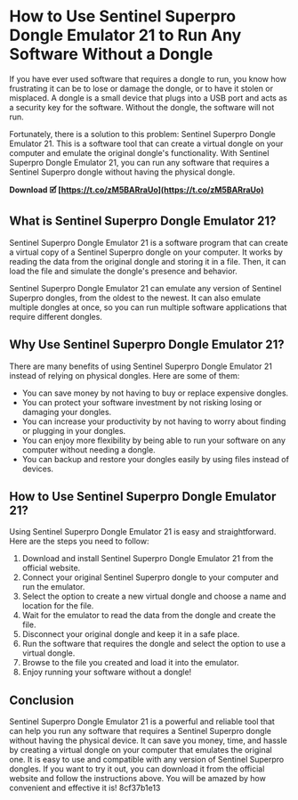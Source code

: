 
 
# How to Use Sentinel Superpro Dongle Emulator 21 to Run Any Software Without a Dongle
 
If you have ever used software that requires a dongle to run, you know how frustrating it can be to lose or damage the dongle, or to have it stolen or misplaced. A dongle is a small device that plugs into a USB port and acts as a security key for the software. Without the dongle, the software will not run.
 
Fortunately, there is a solution to this problem: Sentinel Superpro Dongle Emulator 21. This is a software tool that can create a virtual dongle on your computer and emulate the original dongle's functionality. With Sentinel Superpro Dongle Emulator 21, you can run any software that requires a Sentinel Superpro dongle without having the physical dongle.
 
**Download 🗹 [https://t.co/zM5BARraUo](https://t.co/zM5BARraUo)**


 
## What is Sentinel Superpro Dongle Emulator 21?
 
Sentinel Superpro Dongle Emulator 21 is a software program that can create a virtual copy of a Sentinel Superpro dongle on your computer. It works by reading the data from the original dongle and storing it in a file. Then, it can load the file and simulate the dongle's presence and behavior.
 
Sentinel Superpro Dongle Emulator 21 can emulate any version of Sentinel Superpro dongles, from the oldest to the newest. It can also emulate multiple dongles at once, so you can run multiple software applications that require different dongles.
 
## Why Use Sentinel Superpro Dongle Emulator 21?
 
There are many benefits of using Sentinel Superpro Dongle Emulator 21 instead of relying on physical dongles. Here are some of them:
 
- You can save money by not having to buy or replace expensive dongles.
- You can protect your software investment by not risking losing or damaging your dongles.
- You can increase your productivity by not having to worry about finding or plugging in your dongles.
- You can enjoy more flexibility by being able to run your software on any computer without needing a dongle.
- You can backup and restore your dongles easily by using files instead of devices.

## How to Use Sentinel Superpro Dongle Emulator 21?
 
Using Sentinel Superpro Dongle Emulator 21 is easy and straightforward. Here are the steps you need to follow:

1. Download and install Sentinel Superpro Dongle Emulator 21 from the official website.
2. Connect your original Sentinel Superpro dongle to your computer and run the emulator.
3. Select the option to create a new virtual dongle and choose a name and location for the file.
4. Wait for the emulator to read the data from the dongle and create the file.
5. Disconnect your original dongle and keep it in a safe place.
6. Run the software that requires the dongle and select the option to use a virtual dongle.
7. Browse to the file you created and load it into the emulator.
8. Enjoy running your software without a dongle!

## Conclusion
 
Sentinel Superpro Dongle Emulator 21 is a powerful and reliable tool that can help you run any software that requires a Sentinel Superpro dongle without having the physical device. It can save you money, time, and hassle by creating a virtual dongle on your computer that emulates the original one. It is easy to use and compatible with any version of Sentinel Superpro dongles. If you want to try it out, you can download it from the official website and follow the instructions above. You will be amazed by how convenient and effective it is!
 8cf37b1e13
 

